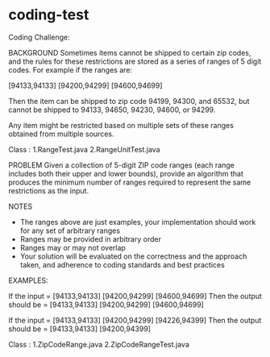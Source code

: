 # coding-test
Coding Challenge:
 

BACKGROUND
Sometimes items cannot be shipped to certain zip codes, and the rules for these restrictions are stored as a series of ranges of 5 digit codes. For example if the ranges are:

[94133,94133] [94200,94299] [94600,94699]

Then the item can be shipped to zip code 94199, 94300, and 65532, but cannot be shipped to 94133, 94650, 94230, 94600, or 94299.

Any item might be restricted based on multiple sets of these ranges obtained from multiple sources.

Class : 
1.RangeTest.java
2.RangeUnitTest.java

PROBLEM
Given a collection of 5-digit ZIP code ranges (each range includes both their upper and lower bounds), provide an algorithm that produces the minimum number of ranges required to represent the same restrictions as the input.

NOTES
-	The ranges above are just examples, your implementation should work for any set of arbitrary ranges
-	Ranges may be provided in arbitrary order
-	Ranges may or may not overlap
-	Your solution will be evaluated on the correctness and the approach taken, and adherence to coding standards and best practices

EXAMPLES:

If the input = [94133,94133] [94200,94299] [94600,94699]
  Then the output should be = [94133,94133] [94200,94299] [94600,94699]
        
If the input = [94133,94133] [94200,94299] [94226,94399]
        Then the output should be = [94133,94133] [94200,94399]
		
		
Class : 
1.ZipCodeRange.java
2.ZipCodeRangeTest.java
